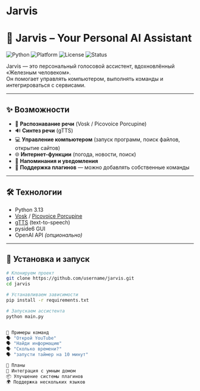 # Jarvis
# 🤖 Jarvis – Your Personal AI Assistant

![Python](https://img.shields.io/badge/Python-3.10+-blue?logo=python)
![Platform](https://img.shields.io/badge/Platform-Windows%20%7C%20Linux-lightgrey)
![License](https://img.shields.io/badge/License-MIT-green)
![Status](https://img.shields.io/badge/Status-Active-brightgreen)

Jarvis — это персональный голосовой ассистент, вдохновлённый «Железным человеком».  
Он помогает управлять компьютером, выполнять команды и интегрироваться с сервисами.  

---

## ✨ Возможности
- 🎤 **Распознавание речи** (Vosk / Picovoice Porcupine)  
- 🔊 **Синтез речи** (gTTS)  
- 💻 **Управление компьютером** (запуск программ, поиск файлов, открытие сайтов)  
- 🌐 **Интернет-функции** (погода, новости, поиск)  
- 🔔 **Напоминания и уведомления**  
- 🧩 **Поддержка плагинов** — можно добавлять собственные команды  

---

## 🛠️ Технологии
- Python 3.13  
- [Vosk](https://alphacephei.com/vosk/) / [Picovoice Porcupine](https://picovoice.ai/platform/porcupine/)
- [gTTS](https://pypi.org/project/gTTS/) (text-to-speech)
- pyside6 GUI
- OpenAI API *(опционально)*  

---

## 🚀 Установка и запуск
```bash
# Клонируем проект
git clone https://github.com/username/jarvis.git
cd jarvis

# Устанавливаем зависимости
pip install -r requirements.txt

# Запускаем ассистента
python main.py


📌 Примеры команд
🗣️ "Открой YouTube"
🗣️ "Найди информацию"
🗣️ "Сколько времени?"
🗣️ "запусти таймер на 10 минут"

🎯 Планы
🔗 Интеграция с умным домом
📦 Улучшение системы плагинов
🌍 Поддержка нескольких языков
